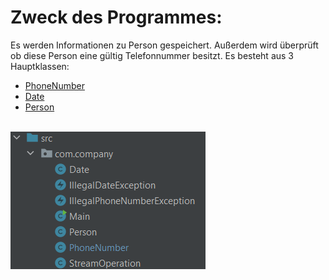 # Zweck des Programmes:
Es werden Informationen zu Person gespeichert. Außerdem wird überprüft ob diese Person eine gültig Telefonnummer besitzt. 
Es besteht aus 3 Hauptklassen:

- [PhoneNumber](phoneNumber.md) 
- [Date](date.md) 
- [Person](person.md) 
</br>
<img src="images/project.png" />
